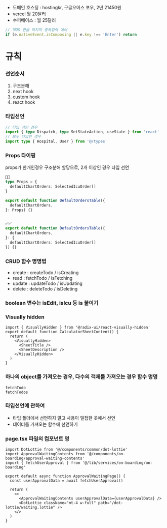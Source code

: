 - 도메인 호스팅 : hostingkr, 구글오어스 포우, 2년 21450원
- vercel 월 20달러
- 수퍼베이스 : 월 25달러

```ts
// 맥OS 한글 마지막 중복입력 에러
if (e.nativeEvent.isComposing || e.key !== 'Enter') return
```

# 규칙

### 선언순서

1. 구조분해
2. next hook
3. custom hook
4. react hook

### 타입선언

```ts
// 타입 섞인 경우
import { type Dispatch, type SetStateAction, useState } from 'react'
// 모두 타입인 경우
import type { Hospital, User } from '@/types'
```

### Props 타이핑

props가 한개인경우 구조분해 할당으로, 2개 이상인 경우 타입 선언

```ts
🚫🚫
type Props = {
  defaultChartOrders: SelectedIcuOrder[]
}

export default function DefaultOrdersTable({
  defaultChartOrders,
}: Props) {}


✅✅
export default function DefaultOrdersTable({
  defaultChartOrders,
}: {
  defaultChartOrders: SelectedIcuOrder[]
}) {}
```

### CRUD 함수 명명법

- create : createTodo / isCreating
- read : fetchTodo / isFetching
- update : updateTodo / isUpdating
- delete : deleteTodo / isDeleting

### boolean 변수는 isEdit, isIcu 등 is 붙이기

### Visually hidden

```tsx
import { VisuallyHidden } from '@radix-ui/react-visually-hidden'
export default function CalculatorSheetContent() {
  return (
    <VisuallyHidden>
      <SheetTitle />
      <SheetDescription />
    </VisuallyHidden>
  )
}
```

### 하나의 object를 가져오는 경우, 다수의 객체를 가져오는 경우 함수 명명

```
fetchTodo
fetchTodos
```

### 타입선언에 관하여

- 타입 폴더에서 선언하지 말고 사용이 밀접한 곳에서 선언
- 데이터를 가져오는 함수에 선언하기

### page.tsx 파일의 컴포넌트 명

```tsx
import DotLottie from '@/components/common/dot-lottie'
import ApprovalWaitingContents from '@/components/on-boarding/approval-waiting-contents'
import { fetchUserApproval } from '@/lib/services/on-boarding/on-boarding'

export default async function ApprovalWaitingPage() {
  const userApprovalData = await fetchUserApproval()

  return (
    <>
      <ApprovalWaitingContents userApprovalData={userApprovalData} />
      <DotLottie className="mt-4 w-full" path="/dot-lottie/waiting.lottie" />
    </>
  )
}
```
